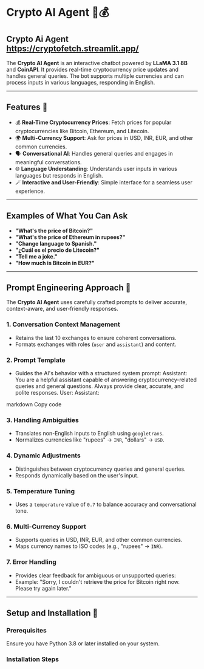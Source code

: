 

# Crypto AI Agent 🤖💰
## Crypto Ai Agent https://cryptofetch.streamlit.app/
The **Crypto AI Agent** is an interactive chatbot powered by **LLaMA 3.1 8B** and **CoinAPI**. It provides real-time cryptocurrency price updates and handles general queries. The bot supports multiple currencies and can process inputs in various languages, responding in English.

---

## Features 🌟

- 💰 **Real-Time Cryptocurrency Prices**: Fetch prices for popular cryptocurrencies like Bitcoin, Ethereum, and Litecoin.
- 🌍 **Multi-Currency Support**: Ask for prices in USD, INR, EUR, and other common currencies.
- 🗣️ **Conversational AI**: Handles general queries and engages in meaningful conversations.
- 🌐 **Language Understanding**: Understands user inputs in various languages but responds in English.
- 🪄 **Interactive and User-Friendly**: Simple interface for a seamless user experience.

---

## Examples of What You Can Ask

- **"What's the price of Bitcoin?"**
- **"What's the price of Ethereum in rupees?"**
- **"Change language to Spanish."**
- **"¿Cuál es el precio de Litecoin?"**
- **"Tell me a joke."**
- **"How much is Bitcoin in EUR?"**

---

## Prompt Engineering Approach 🧠

The **Crypto AI Agent** uses carefully crafted prompts to deliver accurate, context-aware, and user-friendly responses.

### 1. **Conversation Context Management**
- Retains the last 10 exchanges to ensure coherent conversations.
- Formats exchanges with roles (`user` and `assistant`) and content.

### 2. **Prompt Template**
- Guides the AI's behavior with a structured system prompt:
Assistant: You are a helpful assistant capable of answering cryptocurrency-related queries and general questions. Always provide clear, accurate, and polite responses. User: <user-input> Assistant:

markdown
Copy code

### 3. **Handling Ambiguities**
- Translates non-English inputs to English using `googletrans`.
- Normalizes currencies like "rupees" → `INR`, "dollars" → `USD`.

### 4. **Dynamic Adjustments**
- Distinguishes between cryptocurrency queries and general queries.
- Responds dynamically based on the user's input.

### 5. **Temperature Tuning**
- Uses a `temperature` value of `0.7` to balance accuracy and conversational tone.

### 6. **Multi-Currency Support**
- Supports queries in USD, INR, EUR, and other common currencies.
- Maps currency names to ISO codes (e.g., "rupees" → `INR`).

### 7. **Error Handling**
- Provides clear feedback for ambiguous or unsupported queries:
- Example: "Sorry, I couldn't retrieve the price for Bitcoin right now. Please try again later."

---

## Setup and Installation 🚀

### Prerequisites

Ensure you have Python 3.8 or later installed on your system.

### Installation Steps

